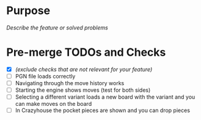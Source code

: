 # Purpose
_Describe the feature or solved problems_

# Pre-merge TODOs and Checks 
- [x] _(exclude checks that are not relevant for your feature)_
- [ ] PGN file loads correctly
- [ ] Navigating through the move history works
- [ ] Starting the engine shows moves (test for both sides)
- [ ] Selecting a different variant loads a new board with the variant and you can make moves on the board
- [ ] In Crazyhouse the pocket pieces are shown and you can drop pieces
